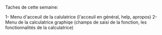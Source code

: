 Taches de cette semaine:

1- Menu d'acceuil de la calulatrice (l'acceuil en général, help, apropos)
2- Menu de la calculatrice graphiqe (champs de saisi de la fonction, les fonctionnalités de la calculatrice)